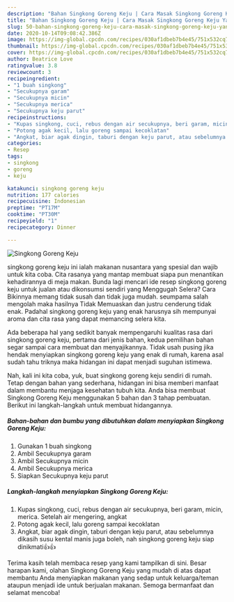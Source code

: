 ```yaml
---
description: "Bahan Singkong Goreng Keju | Cara Masak Singkong Goreng Keju Yang Menggugah Selera"
title: "Bahan Singkong Goreng Keju | Cara Masak Singkong Goreng Keju Yang Menggugah Selera"
slug: 50-bahan-singkong-goreng-keju-cara-masak-singkong-goreng-keju-yang-menggugah-selera
date: 2020-10-14T09:08:42.386Z
image: https://img-global.cpcdn.com/recipes/030af1dbeb7b4e45/751x532cq70/singkong-goreng-keju-foto-resep-utama.jpg
thumbnail: https://img-global.cpcdn.com/recipes/030af1dbeb7b4e45/751x532cq70/singkong-goreng-keju-foto-resep-utama.jpg
cover: https://img-global.cpcdn.com/recipes/030af1dbeb7b4e45/751x532cq70/singkong-goreng-keju-foto-resep-utama.jpg
author: Beatrice Love
ratingvalue: 3.8
reviewcount: 3
recipeingredient:
- "1 buah singkong"
- "Secukupnya garam"
- "Secukupnya micin"
- "Secukupnya merica"
- "Secukupnya keju parut"
recipeinstructions:
- "Kupas singkong, cuci, rebus dengan air secukupnya, beri garam, micin, merica. Setelah air mengering, angkat"
- "Potong agak kecil, lalu goreng sampai kecoklatan"
- "Angkat, biar agak dingin, taburi dengan keju parut, atau sebelumnya dikasih susu kental manis juga boleh, nah singkong goreng keju siap dinikmati👍👍"
categories:
- Resep
tags:
- singkong
- goreng
- keju

katakunci: singkong goreng keju 
nutrition: 177 calories
recipecuisine: Indonesian
preptime: "PT17M"
cooktime: "PT30M"
recipeyield: "1"
recipecategory: Dinner

---
```



![Singkong Goreng Keju](https://img-global.cpcdn.com/recipes/030af1dbeb7b4e45/751x532cq70/singkong-goreng-keju-foto-resep-utama.jpg)


singkong goreng keju ini ialah makanan nusantara yang spesial dan wajib untuk kita coba. Cita rasanya yang mantap membuat siapa pun menantikan kehadirannya di meja makan.
Bunda lagi mencari ide resep singkong goreng keju untuk jualan atau dikonsumsi sendiri yang Menggugah Selera? Cara Bikinnya memang tidak susah dan tidak juga mudah. seumpama salah mengolah maka hasilnya Tidak Memuaskan dan justru cenderung tidak enak. Padahal singkong goreng keju yang enak harusnya sih mempunyai aroma dan cita rasa yang dapat memancing selera kita.



Ada beberapa hal yang sedikit banyak mempengaruhi kualitas rasa dari singkong goreng keju, pertama dari jenis bahan, kedua pemilihan bahan segar sampai cara membuat dan menyajikannya. Tidak usah pusing jika hendak menyiapkan singkong goreng keju yang enak di rumah, karena asal sudah tahu triknya maka hidangan ini dapat menjadi suguhan istimewa.


Nah, kali ini kita coba, yuk, buat singkong goreng keju sendiri di rumah. Tetap dengan bahan yang sederhana, hidangan ini bisa memberi manfaat dalam membantu menjaga kesehatan tubuh kita. Anda bisa membuat Singkong Goreng Keju menggunakan 5 bahan dan 3 tahap pembuatan. Berikut ini langkah-langkah untuk membuat hidangannya.

<!--inarticleads1-->

##### Bahan-bahan dan bumbu yang dibutuhkan dalam menyiapkan Singkong Goreng Keju:

1. Gunakan 1 buah singkong
1. Ambil Secukupnya garam
1. Ambil Secukupnya micin
1. Ambil Secukupnya merica
1. Siapkan Secukupnya keju parut




<!--inarticleads2-->

##### Langkah-langkah menyiapkan Singkong Goreng Keju:

1. Kupas singkong, cuci, rebus dengan air secukupnya, beri garam, micin, merica. Setelah air mengering, angkat
1. Potong agak kecil, lalu goreng sampai kecoklatan
1. Angkat, biar agak dingin, taburi dengan keju parut, atau sebelumnya dikasih susu kental manis juga boleh, nah singkong goreng keju siap dinikmati👍👍




Terima kasih telah membaca resep yang kami tampilkan di sini. Besar harapan kami, olahan Singkong Goreng Keju yang mudah di atas dapat membantu Anda menyiapkan makanan yang sedap untuk keluarga/teman ataupun menjadi ide untuk berjualan makanan. Semoga bermanfaat dan selamat mencoba!
